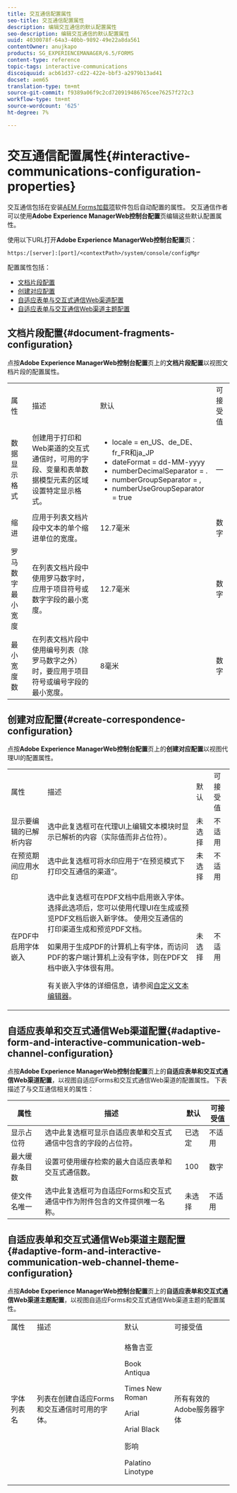 ```yaml
---
title: 交互通信配置属性
seo-title: 交互通信配置属性
description: 编辑交互通信的默认配置属性
seo-description: 编辑交互通信的默认配置属性
uuid: 4030078f-64a3-40bb-9892-49e22a8da561
contentOwner: anujkapo
products: SG_EXPERIENCEMANAGER/6.5/FORMS
content-type: reference
topic-tags: interactive-communications
discoiquuid: acb61d37-cd22-422e-bbf3-a2979b13ad41
docset: aem65
translation-type: tm+mt
source-git-commit: f9389a06f9c2cd720919486765cee76257f272c3
workflow-type: tm+mt
source-wordcount: '625'
ht-degree: 7%

---
```



# 交互通信配置属性{#interactive-communications-configuration-properties}

交互通信包括在安装[AEM Forms加载项](../../forms/using/installing-configuring-aem-forms-osgi.md)软件包后自动配置的属性。 交互通信作者可以使用&#x200B;**Adobe Experience ManagerWeb控制台配置**&#x200B;页编辑这些默认配置属性。

使用以下URL打开&#x200B;**Adobe Experience ManagerWeb控制台配置**&#x200B;页：

`https:/[server]:[port]/<contextPath>/system/console/configMgr`

配置属性包括：

* [文档片段配置](#document-fragments-configuration)
* [创建对应配置](#create-correspondence-configuration)
* [自适应表单与交互式通信Web渠道配置](#adaptive-form-and-interactive-communication-web-channel-configuration)
* [自适应表单与交互通信Web渠道主题配置](#adaptive-form-and-interactive-communication-web-channel-theme-configuration)

## 文档片段配置{#document-fragments-configuration}

点按&#x200B;**Adobe Experience ManagerWeb控制台配置**&#x200B;页上的&#x200B;**文档片段配置**&#x200B;以视图文档片段的配置属性。

<table>
 <tbody> 
  <tr> 
   <td>属性</td> 
   <td>描述</td> 
   <td>默认</td> 
   <td>可接受值</td> 
  </tr> 
  <tr> 
   <td>数据显示格式</td> 
   <td>创建用于打印和Web渠道的交互式通信时，可用的字段、变量和表单数据模型元素的区域设置特定显示格式。</td> 
   <td> 
    <ul> 
     <li>locale = en_US、de_DE、fr_FR和ja_JP</li> 
     <li>dateFormat = dd-MM-yyyy</li> 
     <li>numberDecimalSeparator = .</li> 
     <li>numberGroupSeparator = ,</li> 
     <li>numberUseGroupSeparator = true</li> 
    </ul> </td> 
   <td><p>—</p> </td> 
  </tr> 
  <tr> 
   <td>缩进</td> 
   <td>应用于列表文档片段中文本的单个缩进单位的宽度。</td> 
   <td>12.7毫米</td> 
   <td>数字</td> 
  </tr> 
  <tr> 
   <td>罗马数字最小宽度</td> 
   <td>在列表文档片段中使用罗马数字时，应用于项目符号或数字字段的最小宽度。 </td> 
   <td>12.7毫米</td> 
   <td>数字</td> 
  </tr> 
  <tr> 
   <td>最小宽度数</td> 
   <td>在列表文档片段中使用编号列表（除罗马数字之外）时，要应用于项目符号或编号字段的最小宽度。</td> 
   <td>8毫米</td> 
   <td>数字</td> 
  </tr> 
 </tbody> 
</table>

## 创建对应配置{#create-correspondence-configuration}

点按&#x200B;**Adobe Experience ManagerWeb控制台配置**&#x200B;页上的&#x200B;**创建对应配置**&#x200B;以视图代理UI的配置属性。

<table>
 <tbody> 
  <tr> 
   <td>属性</td> 
   <td>描述</td> 
   <td>默认</td> 
   <td>可接受值</td> 
  </tr> 
  <tr> 
   <td>显示要编辑的已解析内容</td> 
   <td>选中此复选框可在代理UI上编辑文本模块时显示已解析的内容（实际值而非占位符）。</td> 
   <td>未选择</td> 
   <td>不适用</td> 
  </tr> 
  <tr> 
   <td>在预览期间应用水印</td> 
   <td>选中此复选框可将水印应用于“在预览模式下打印交互通信的渠道”。</td> 
   <td>未选择</td> 
   <td>不适用</td> 
  </tr> 
  <tr> 
   <td>在PDF中启用字体嵌入</td> 
   <td><p>选中此复选框可在PDF文档中启用嵌入字体。 选择此选项后，您可以使用代理UI在生成或预览PDF文档后嵌入新字体。 使用交互通信的打印渠道生成和预览PDF文档。</p> <p>如果用于生成PDF的计算机上有字体，而访问PDF的客户端计算机上没有字体，则在PDF文档中嵌入字体很有用。</p> <p>有关嵌入字体的详细信息，请参阅<a href="../../forms/using/customize-text-editor.md" target="_blank">自定义文本编辑器</a>。</p> </td> 
   <td>未选择</td> 
   <td>不适用</td> 
  </tr> 
 </tbody> 
</table>

## 自适应表单和交互式通信Web渠道配置{#adaptive-form-and-interactive-communication-web-channel-configuration}

点按&#x200B;**Adobe Experience ManagerWeb控制台配置**&#x200B;页上的&#x200B;**自适应表单和交互式通信Web渠道配置**，以视图自适应Forms和交互式通信Web渠道的配置属性。 下表描述了与交互通信相关的属性：

| 属性 | 描述 | 默认 | 可接受值 |
|---|---|---|---|
| 显示占位符 | 选中此复选框可显示自适应表单和交互式通信中包含的字段的占位符。 | 已选定 | 不适用 |
| 最大缓存条目数 | 设置可使用缓存检索的最大自适应表单和交互式通信数。 | 100 | 数字 |
| 使文件名唯一 | 选中此复选框可为自适应Forms和交互式通信中作为附件包含的文件提供唯一名称。 | 未选择 | 不适用 |

## 自适应表单和交互式通信Web渠道主题配置{#adaptive-form-and-interactive-communication-web-channel-theme-configuration}

点按&#x200B;**Adobe Experience ManagerWeb控制台配置**&#x200B;页上的&#x200B;**自适应表单和交互式通信Web渠道主题配置**，以视图自适应Forms和交互式通信Web渠道主题的配置属性。

<table>
 <tbody> 
  <tr> 
   <td>属性</td> 
   <td>描述</td> 
   <td>默认</td> 
   <td>可接受值</td> 
  </tr> 
  <tr> 
   <td>字体列表名</td> 
   <td>列表在创建自适应Forms和交互通信时可用的字体。</td> 
   <td><p>格鲁吉亚</p> <p>Book Antiqua</p> <p>Times New Roman</p> <p>Arial</p> <p>Arial Black</p> <p>影响</p> <p>Palatino Linotype</p> </td> 
   <td>所有有效的Adobe服务器字体</td> 
  </tr> 
 </tbody> 
</table>


